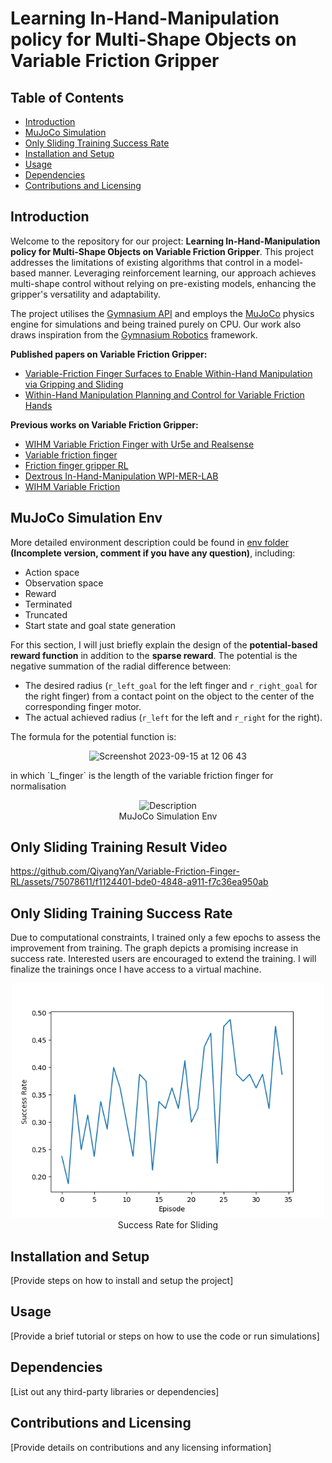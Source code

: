 # Learning In-Hand-Manipulation policy for Multi-Shape Objects on Variable Friction Gripper

## Table of Contents
- [Introduction](#introduction)
- [MuJoCo Simulation](#mujoco-simulation)
- [Only Sliding Training Success Rate](#only-sliding-training-success-rate)
- [Installation and Setup](#installation-and-setup)
- [Usage](#usage)
- [Dependencies](#dependencies)
- [Contributions and Licensing](#contributions-and-licensing)



## Introduction
Welcome to the repository for our project: **Learning In-Hand-Manipulation policy for Multi-Shape Objects on Variable Friction Gripper**. This project addresses the limitations of existing algorithms that control in a model-based manner. Leveraging reinforcement learning, our approach achieves multi-shape control without relying on pre-existing models, enhancing the gripper's versatility and adaptability.

The project utilises the [Gymnasium API](https://gymnasium.farama.org) and employs the [MuJoCo](https://mujoco.readthedocs.io/en/stable/overview.html) physics engine for simulations and being trained purely on CPU. Our work also draws inspiration from the [Gymnasium Robotics](https://robotics.farama.org) framework.

**Published papers on Variable Friction Gripper:**
* [Variable-Friction Finger Surfaces to Enable Within-Hand Manipulation via Gripping and Sliding](https://github.com/QiyangYan/Variable-Friction-Finger-RL/blob/461477be9c9c979466bd3d575dc51b07a4dfb78d/Gripper%20Paper/Variable-Friction%20Finger%20Surfaces%20to%20Enable%20Within-Hand%20Manipulation%20via%20Gripping%20and%20Sliding%20.pdf)
* [Within-Hand Manipulation Planning and Control for Variable Friction Hands](https://github.com/QiyangYan/Variable-Friction-Finger-RL/blob/461477be9c9c979466bd3d575dc51b07a4dfb78d/Gripper%20Paper/Within-Hand%20Manipulation%20Planning%20and%20Control%20for%20Variable%20Friction%20Hands.pdf)

**Previous works on Variable Friction Gripper:**
* [WIHM Variable Friction Finger with Ur5e and Realsense](https://github.com/QiyangYan/WIHM-Variable-Friction-Finger-with-Ur5e-and-Realsense)
* [Variable friction finger](https://github.com/gokul-gokz/Variable_friction_finger)
* [Friction finger gripper RL](https://github.com/gokul-gokz/Friction_finger_gripper_RL)
* [Dextrous In-Hand-Manipulation WPI-MER-LAB](https://github.com/kgnandanwar/Dextrous-In-Hand-Manipulation-WPI-MER-LAB-)
* [WIHM Variable Friction](https://github.com/asahin1/wihm-variable-friction)

## MuJoCo Simulation Env
More detailed environment description could be found in [env folder](https://github.com/QiyangYan/Variable-Friction-Finger-RL/tree/d7c8c5fd4040c6a2accb320689bcc0b9869805e3/Gymnasium%20Variable%20Friction) **(Incomplete version, comment if you have any question)**, including:
* Action space
* Observation space
* Reward
* Terminated
* Truncated
* Start state and goal state generation

For this section, I will just briefly explain the design of the **potential-based reward function** in addition to the **sparse reward**.
The potential is the negative summation of the radial difference between:
  * The desired radius (`r_left_goal` for the left finger and `r_right_goal` for the right finger) from a contact point on the object to the center of the corresponding finger motor.
  * The actual achieved radius (`r_left` for the left and `r_right` for the right).

The formula for the potential function is:
<p align="center">
  <img width="416" alt="Screenshot 2023-09-15 at 12 06 43" src="https://github.com/QiyangYan/Variable-Friction-Finger-RL/assets/75078611/8174c65d-b5af-40f5-9b55-b50ed50e6bb2">
</p>
in which `L_finger` is the length of the variable friction finger for normalisation


<p align="center">
  <img src="https://github.com/QiyangYan/Variable-Friction-Finger-RL/assets/75078611/77284c8d-a8d7-46dd-aa4c-ed08e54e5a95" alt="Description" width="400">
  <br>
  MuJoCo Simulation Env
</p>


## Only Sliding Training Result Video


https://github.com/QiyangYan/Variable-Friction-Finger-RL/assets/75078611/f1124401-bde0-4848-a911-f7c36ea950ab



## Only Sliding Training Success Rate
Due to computational constraints, I trained only a few epochs to assess the improvement from training. The graph depicts a promising increase in success rate. Interested users are encouraged to extend the training. I will finalize the trainings once I have access to a virtual machine.

<p align="center">
  <img src="https://github.com/QiyangYan/Variable-Friction-Finger-RL/blob/327072ebf893b805a54f24c8bbe9e5ed9a81b635/success_rate.png" alt="Description" width="500">
  <be>
   Success Rate for Sliding
</p>


## Installation and Setup
[Provide steps on how to install and setup the project]



## Usage
[Provide a brief tutorial or steps on how to use the code or run simulations]



## Dependencies
[List out any third-party libraries or dependencies]

## Contributions and Licensing
[Provide details on contributions and any licensing information]
